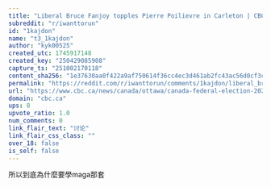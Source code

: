 ```yaml
---
title: "Liberal Bruce Fanjoy topples Pierre Poilievre in Carleton | CBC News"
subreddit: "r/iwanttorun"
id: "1kajdon"
name: "t3_1kajdon"
author: "kyk00525"
created_utc: 1745917148
created_key: "250429085908"
capture_ts: "251002170118"
content_sha256: "1e37630aa0f422a9af750614f36cc4ec3d461ab2fc43ac56d0cf3c29846c1567"
permalink: "https://reddit.com/r/iwanttorun/comments/1kajdon/liberal_bruce_fanjoy_topples_pierre_poilievre_in/"
url: "https://www.cbc.ca/news/canada/ottawa/canada-federal-election-2025-carleton-pierre-poilievre-results-1.7515695"
domain: "cbc.ca"
ups: 8
upvote_ratio: 1.0
num_comments: 0
link_flair_text: "讨论"
link_flair_css_class: ""
over_18: false
is_self: false
---
```


所以到底為什麼要學maga那套
